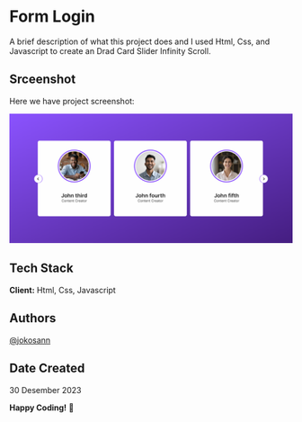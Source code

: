 # Form Login

A brief description of what this project does and I used Html, Css, and Javascript to create an Drad Card Slider Infinity Scroll.

## Srceenshot

Here we have project screenshot:

![screenshot](images/screenshot/01.png)

## Tech Stack

**Client:** Html, Css, Javascript

## Authors

[@jokosann](https://www.github.com/Jokosann)

## Date Created

30 Desember 2023

**Happy Coding!** 🚀
